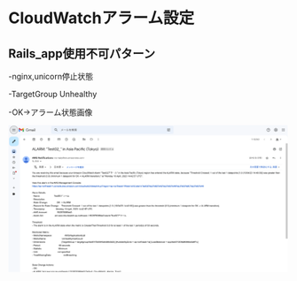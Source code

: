 # CloudWatchアラーム設定

## Rails_app使用不可パターン
-nginx,unicorn停止状態

-TargetGroup Unhealthy

-OK→アラーム状態画像

![img](画像ファイル/rails_app使用不可アラーム.png)
